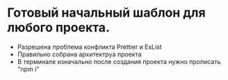 # Готовый начальный шаблон для любого проекта.

- Разрешена проблема конфликта Prettier  и EsList
- Правильно собрана архитектруа проекта
- В терминале изначально после создания проекта нужно прописать "npm i"
